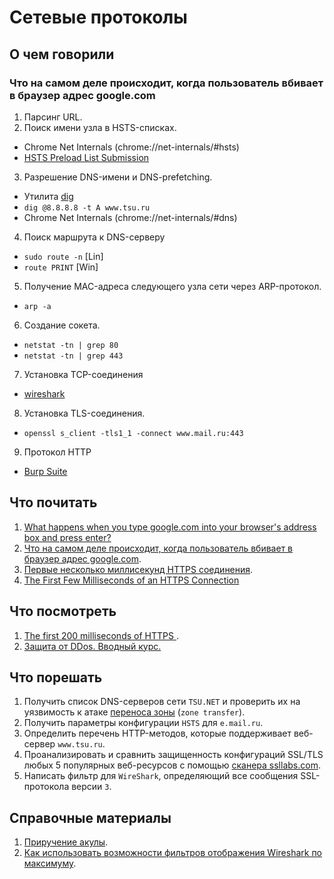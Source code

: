 # Сетевые протоколы

## О чем говорили
### Что на самом деле происходит, когда пользователь вбивает в браузер адрес google.com
1. Парсинг URL.
2. Поиск имени узла в HSTS-списках.
  * Chrome Net Internals (chrome://net-internals/#hsts)
  * [HSTS Preload List Submission](https://hstspreload.appspot.com/)

3. Разрешение DNS-имени и DNS-prefetching.
  * Утилита [dig](https://toolbox.googleapps.com/apps/dig/)
  * `dig @8.8.8.8 -t A www.tsu.ru`
  * Chrome Net Internals (chrome://net-internals/#dns)

4. Поиск маршрута к DNS-серверу
  * `sudo route -n` [Lin]
  * `route PRINT` [Win]

5. Получение MAC-адреса следующего узла сети через ARP-протокол.
  * `arp -a`
  
6. Создание сокета.
  * `netstat -tn | grep 80`
  * `netstat -tn | grep 443`
  
7. Установка TCP-соединения
  * [wireshark ](https://www.wireshark.org/)
  
8. Установка TLS-соединения.
  * `openssl s_client -tls1_1 -connect www.mail.ru:443`

9. Протокол HTTP
  * [Burp Suite](https://portswigger.net/burp/freedownload)

## Что почитать
1. [What happens when you type google.com into your browser's address box and press enter?](https://github.com/alex/what-happens-when)
2. [Что на самом деле происходит, когда пользователь вбивает в браузер адрес google.com](https://habrahabr.ru/company/htmlacademy/blog/254825/).
3. [Первые несколько миллисекунд HTTPS соединения](https://habrahabr.ru/post/191954/).
4. [The First Few Milliseconds of an HTTPS Connection](http://www.moserware.com/2009/06/first-few-milliseconds-of-https.html)

## Что посмотреть
1. [The first 200 milliseconds of HTTPS ](https://www.youtube.com/watch?v=-sWVS2eerYs).
2. [Защита от DDos. Вводный курс.](https://www.youtube.com/watch?v=ITQ2w8nrNb0)

## Что порешать
1. Получить список DNS-серверов сети `TSU.NET` и проверить их на уязвимость к атаке [переноса зоны](https://habrahabr.ru/post/166607/) (`zone transfer`).
2. Получить параметры конфигурации `HSTS` для `e.mail.ru`.
3. Определить перечень HTTP-методов, которые поддерживает веб-сервер `www.tsu.ru`.
4. Проанализировать и сравнить защищенность конфигураций SSL/TLS любых 5 популярных веб-ресурсов с помощью [сканера ssllabs.com](https://www.ssllabs.com/).
5. Написать фильтр для `WireShark`, определяющий все сообщения SSL-протокола версии `3`.

## Справочные материалы
1. [Приручение акулы](https://habrahabr.ru/company/pentestit/blog/204274/).
2. [Как использовать возможности фильтров отображения Wireshark по максимуму](https://xakep.ru/2013/11/05/wireshark-filtres/).
